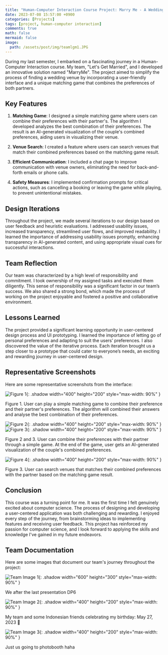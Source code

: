 ```yaml
---
title: "Human-Computer Interaction Course Project: Marry Me - A Wedding Venue Finder"
date: 2023-07-08 15:57:00 +0900
categories: [Projects]
tags: [project, human-computer interaction]
comments: true
math: false
mermaid: false
image:
  path: /assets/post/img/teamlgm1.JPG
---
```


During my last semester, I embarked on a fascinating journey in a Human-Computer Interaction course. My team, "Let's Get Married", and I developed an innovative solution named "MarryMe". The project aimed to simplify the process of finding a wedding venue by incorporating a user-friendly interface and a unique matching game that combines the preferences of both partners.

## Key Features

1. **Matching Game**: I designed a simple matching game where users can combine their preferences with their partner's. The algorithm I developed analyzes the best combination of their preferences. The result is an AI-generated visualization of the couple's combined preferences, aiding users in visualizing their venue.

2. **Venue Search**: I created a feature where users can search venues that match their combined preferences based on the matching game result. 

3. **Efficient Communication**: I included a chat page to improve communication with venue owners, eliminating the need for back-and-forth emails or phone calls.

4. **Safety Measures**: I implemented confirmation prompts for critical actions, such as cancelling a booking or leaving the game while playing, to prevent unintentional mistakes.

## Design Iterations

Throughout the project, we made several iterations to our design based on user feedback and heuristic evaluations. I addressed usability issues, increased transparency, streamlined user flows, and improved readability. I learned the importance of addressing usability issues promptly, enhancing transparency in AI-generated content, and using appropriate visual cues for successful interactions.

## Team Reflection

Our team was characterized by a high level of responsibility and commitment. I took ownership of my assigned tasks and executed them diligently. This sense of responsibility was a significant factor in our team’s success. We also shared a strong bond, which made the process of working on the project enjoyable and fostered a positive and collaborative environment.

## Lessons Learned

The project provided a significant learning opportunity in user-centered design process and UI prototyping. I learned the importance of letting go of personal preferences and adapting to suit the users’ preferences. I also discovered the value of the iterative process. Each iteration brought us a step closer to a prototype that could cater to everyone’s needs, an exciting and rewarding journey in user-centered design.

## Representative Screenshots

Here are some representative screenshots from the interface:

![Figure 1](https://hackmd.io/_uploads/Hki0u0twn.png){: .shadow width="400" height="200" style="max-width: 90%" }

Figure 1. User can play a simple matching game to combine their preference and their partner's preferences. The algorithm will combined their answers and analyse the best combination of their preferences.


![Figure 2](https://hackmd.io/_uploads/rkzmZAKPh.png){: .shadow width="400" height="200" style="max-width: 90%" }
![Figure 3](https://hackmd.io/_uploads/Byfm-RFvn.png){: .shadow width="400" height="200" style="max-width: 90%" }

Figure 2 and 3. User can combine their preferences with their partner through a simple game. At the end of the game, user gets an AI-generated visualization of the couple's combined preferences.

![Figure 4](https://hackmd.io/_uploads/B1CNpTKvh.png){: .shadow width="400" height="200" style="max-width: 90%" }

Figure 3. User can search venues that matches their combined preferences with the partner based on the matching game result.


## Conclusion

This course was a turning point for me. It was the first time I felt genuinely excited about computer science. The process of designing and developing a user-centered application was both challenging and rewarding. I enjoyed every step of the journey, from brainstorming ideas to implementing features and receiving user feedback. This project has reinforced my passion for computer science, and I look forward to applying the skills and knowledge I've gained in my future endeavors.

## Team Documentation

Here are some images that document our team's journey throughout the project:

![Team Image 1](/assets/post/img/teamlgm1.JPG){: .shadow width="600" height="300" style="max-width: 90%" }

We after the last presentation DP6

![Team Image 2](/assets/post/img/teamlgm2.jpeg){: .shadow width="400" height="200" style="max-width: 90%" }

My team and some Indonesian friends celebrating my birthday: May 27, 2023 🥹

![Team Image 3](/assets/post/img/teamlgm3.JPG){: .shadow width="400" height="200" style="max-width: 90%" }

Just us going to photobooth haha

<!-- Add more images as needed -->




